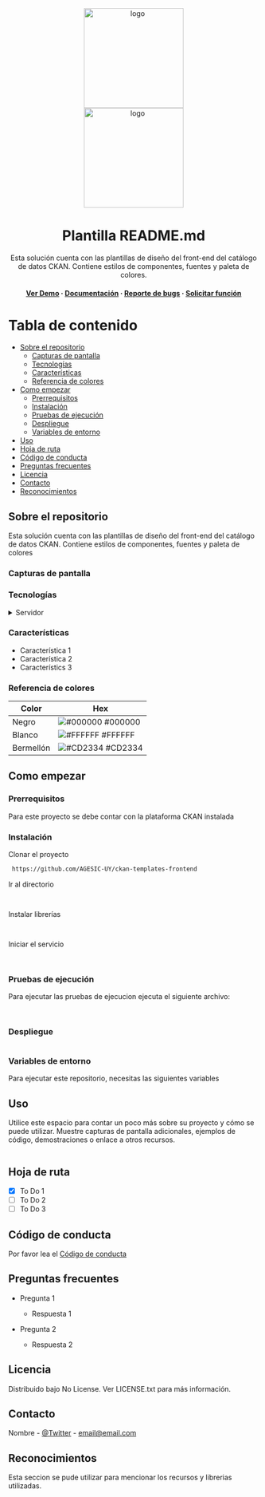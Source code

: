 <div align="center">
    <img src="https://centrodeconocimiento.agesic.gub.uy/o/agesic-cci-theme-nuevo/images/logo_presidencia.png" alt="logo" width="200" height="auto" /></br>
    <img src="https://centrodeconocimiento.agesic.gub.uy/o/agesic-cci-theme-nuevo/images/logo-agesic.svg" alt="logo" width="200" height="auto" />
    <h1>Plantilla README.md</h1>
    <p>
    Esta solución cuenta con las plantillas de diseño del front-end del catálogo de datos CKAN. Contiene estilos de componentes, fuentes y paleta de colores. 
    </p>
    <h4>
        <a href="">Ver Demo</a>
            <span> · </span>
        <a href="">Documentación</a>
            <span> · </span>
        <a href="">Reporte de bugs</a>
            <span> · </span>
        <a href="">Solicitar función</a>
    </h4>
</div>

<!-- Table of Contents -->
# Tabla de contenido
- [Sobre el repositorio](#sobre-el-repositorio)
  * [Capturas de pantalla](#capturas-de-pantalla)
  * [Tecnologías](#tecnologías)
  * [Características](#características)
  * [Referencia de colores](#referencia-de-colores)
- [Como empezar](#como-empezar)
  * [Prerrequisitos](#prerrequisitos)
  * [Instalación](#instalación)
  * [Pruebas de ejecución](#pruebas-de-ejecución)
  * [Despliegue](#despliegue)
  * [Variables de entorno](#variables-de-entorno)
- [Uso](#uso)
- [Hoja de ruta](#hoja-de-ruta)
- [Código de conducta](#código-de-conducta)
- [Preguntas frecuentes](#preguntas-frecuentes)
- [Licencia](#licencia)
- [Contacto](#contacto)
- [Reconocimientos](#reconocimientos)
 
## Sobre el repositorio

Esta solución cuenta con las plantillas de diseño del front-end del catálogo de datos CKAN. Contiene estilos de componentes, fuentes y paleta de colores 

### Capturas de pantalla

### Tecnologías

<details>
<summary>Servidor</summary>
  <ul>
    <li><a href="https://www.php.net/">PHP</a></li>
    <li><a href="https://www.javascript.com/">Javascript</a></li>
    <li><a href="https://www.w3.org/Style/CSS/Overview.en.html">CSS</a></li>
       
    
  </ul>
</details>

### Características

- Característica 1
- Característica 2
- Característics 3

### Referencia de colores



|     Color             | Hex |
| -------------------   | ----  |
|      Negro            | ![#000000](https://via.placeholder.com/10/000000?text=+) #000000 |
|      Blanco           |![#FFFFFF](https://via.placeholder.com/10/FFFFFF?text=+) #FFFFFF |
|      Bermellón        |![#CD2334](https://via.placeholder.com/10/CD2334?text=+) #CD2334 |


## Como empezar

### Prerrequisitos
Para este proyecto se debe contar con la plataforma CKAN instalada
### Instalación

Clonar el proyecto
```bash
 https://github.com/AGESIC-UY/ckan-templates-frontend
```
Ir al directorio
```bash
  
```
Instalar librerías
```bash
  
```
Iniciar el servicio

```bash
   
```
### Pruebas de ejecución
Para ejecutar las pruebas de ejecucion ejecuta el siguiente archivo:

```bash
 
```

### Despliegue

```bash

```
### Variables de entorno

Para ejecutar este repositorio, necesitas las siguientes variables 


## Uso

Utilice este espacio para contar un poco más sobre su proyecto y cómo se puede utilizar. Muestre capturas de pantalla adicionales, ejemplos de código, demostraciones o enlace a otros recursos.

```python

```

## Hoja de ruta

* [x] To Do 1
* [ ] To Do 2
* [ ] To Do 3

## Código de conducta

Por favor lea el [Código de conducta](url)

## Preguntas frecuentes

- Pregunta 1

  + Respuesta 1

- Pregunta 2

  + Respuesta 2

## Licencia
Distribuido bajo No License. Ver LICENSE.txt para más información.
## Contacto
Nombre - [@Twitter](https://twitter.com/) - email@email.com

## Reconocimientos

Esta seccion se pude utilizar para mencionar los recursos y librerias utilizadas.
